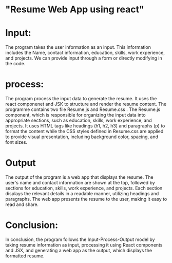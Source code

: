 # "Resume Web App using react"

# Input: 
The program takes the user information as an input. This information includes the Name, contact information, education, skills, work experience, and projects. We can provide input through a form or directly modifying in the code.

# process: 
The program process the input data to generate the resume. It uses the react componenet and JSK to structure and render the resume content. The programme contains two file Resume.js and Resume.css . The Resume.js component, which is responsible for organizing the input data into appropriate sections, such as education, skills, work experience, and projects. It uses HTML tags like headings (h1, h2, h3) and paragraphs (p) to format the content while the CSS styles defined in Resume.css are applied to provide visual presentation, including background color, spacing, and font sizes.

# Output
The output of the program is a web app that displays the resume. The user's name and contact information are shown at the top, followed by sections for education, skills, work experience, and projects. Each section displays the relevant details in a readable manner, utilizing headings and paragraphs. The web app presents the resume to the user, making it easy to read and share.

# Conclusion:
In conclusion, the program follows the Input-Process-Output model by taking resume information as input, processing it using React components and JSX, and generating a web app as the output, which displays the formatted resume.
